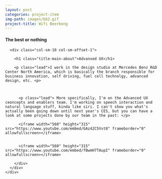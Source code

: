 ```yaml
---
layout: post
categories: project-item
img-path: images/bb2.gif
project-title: Wifi Beerbong
---
```


<div class="container">
  <div class="row text-center">
   <div class="description"> 
    <div class="tagline"> 
      <h4 class="title-secondary">The best or nothing</h4>
    </div>
  </div>
</div>
</div>

<div class="container">
  <div class="description"> 
    <div class="row text-left ">

      <div class="col-sm-10 col-sm-offset-1">

        <h1 class="title-main-about">Advanxed UX</h1>

        <p class="lead">I work in the design studio at Mercedes Benz R&D Center North America, which is basically the branch responsible for business innovation, self driving, fuel cell technolgy, advanced design, etc. <p>



          <p class="lead"> More specifically, I'm on the Advanced UX ceoncepts and enablers team. I'm working on speech interaction and natural language stuff, kinda like siri. I can't show you what's actually been going down until next year's CES, but you can have a look at some projects done by our team in the past: </p>

          <iframe width="560" height="315" src="https://www.youtube.com/embed/GAz42C5Vvt8" frameborder="0" allowfullscreen></iframe>


          <iframe width="560" height="315" src="https://www.youtube.com/embed/fBwmH7TAupI" frameborder="0" allowfullscreen></iframe>

        </div>
      </div>
    </div>
  </div>